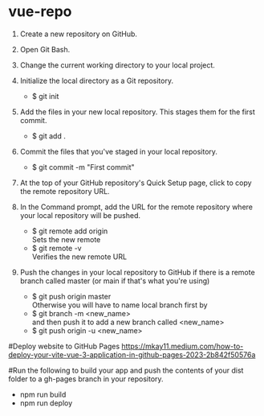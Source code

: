 # vue-repo

1. Create a new repository on GitHub.

2. Open Git Bash.

3. Change the current working directory to your local project.

4. Initialize the local directory as a Git repository.
	- $ git init

5. Add the files in your new local repository. This stages them for the first commit.
	- $ git add .

6. Commit the files that you've staged in your local repository.
	- $ git commit -m "First commit"

7. At the top of your GitHub repository's Quick Setup page, click to copy the remote repository URL.

8. In the Command prompt, add the URL for the remote repository where your local repository will be pushed.
	- $ git remote add origin <remote repository URL><br/>
   	Sets the new remote
	- $ git remote -v<br/>
   	Verifies the new remote URL

9. Push the changes in your local repository to GitHub if there is a remote branch called master (or main if that's what you're using)	
	- $ git push origin master<br/>
	Otherwise you will have to name local branch first by	
	- $ git branch -m <new_name><br/>
	and then push it to add a new branch called <new_name>	
	- $ git push origin -u <new_name><br/>

#Deploy website to GitHub Pages
https://mkay11.medium.com/how-to-deploy-your-vite-vue-3-application-in-github-pages-2023-2b842f50576a

#Run the following to build your app and push the contents of your dist folder to a gh-pages branch in your repository.
- npm run build
- npm run deploy